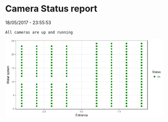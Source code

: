 Camera Status report
================
18/05/2017 - 23:55:53

    All cameras are up and running

![](camreport_files/figure-markdown_github/unnamed-chunk-2-1.png)
